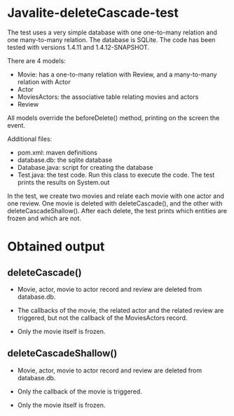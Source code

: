 # Javalite-deleteCascade-test

The test uses a very simple database with one one-to-many relation and one many-to-many relation. The database is SQLite. The code has been tested with versions 1.4.11 and 1.4.12-SNAPSHOT.

There are 4 models:
* Movie: has a one-to-many relation with Review, and a many-to-many relation with Actor
* Actor
* MoviesActors: the associative table relating movies and actors
* Review

All models override the beforeDelete() method, printing on the screen the event.

Additional files:
* pom.xml: maven definitions
* database.db: the sqlite database
* Database.java: script for creating the database
* Test.java: the test code. Run this class to execute the code. The test prints the results on System.out

In the test, we create two movies and relate each movie with one actor and one review. One movie is deleted with deleteCascade(), and the other with deleteCascadeShallow(). After each delete, the test prints which entities are frozen and which are not.

# Obtained output

## deleteCascade()

* Movie, actor, movie to actor record and review are deleted from database.db.

* The callbacks of the movie, the related actor and the related review are triggered, but not the callback of the MoviesActors record.

* Only the movie itself is frozen.


## deleteCascadeShallow()

* Movie, actor, movie to actor record and review are deleted from database.db.

* Only the callback of the movie is triggered.

* Only the movie itself is frozen.

